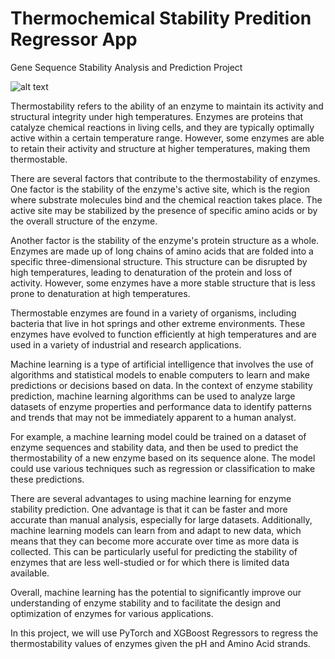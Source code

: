# Thermochemical Stability Predition Regressor App

Gene Sequence Stability Analysis and Prediction Project

![alt text](https://www.thoughtco.com/thmb/uI1I7HsBix-fiWfOeT2g2-OSSxw=/1500x0/filters:no_upscale():max_bytes(150000):strip_icc()/illustration-of-a-restriction-enzyme-restriction-enzymes-also-known-as-restriction-endonucleases-are-enzymes-that-cut-a-dna-molecule-at-a-particular-place-578457799-5728e5b85f9b589e34c5d5c2.jpg)

Thermostability refers to the ability of an enzyme to maintain its activity and structural integrity under high temperatures. Enzymes are proteins that catalyze chemical reactions in living cells, and they are typically optimally active within a certain temperature range. However, some enzymes are able to retain their activity and structure at higher temperatures, making them thermostable.

There are several factors that contribute to the thermostability of enzymes. One factor is the stability of the enzyme's active site, which is the region where substrate molecules bind and the chemical reaction takes place. The active site may be stabilized by the presence of specific amino acids or by the overall structure of the enzyme.

Another factor is the stability of the enzyme's protein structure as a whole. Enzymes are made up of long chains of amino acids that are folded into a specific three-dimensional structure. This structure can be disrupted by high temperatures, leading to denaturation of the protein and loss of activity. However, some enzymes have a more stable structure that is less prone to denaturation at high temperatures.

Thermostable enzymes are found in a variety of organisms, including bacteria that live in hot springs and other extreme environments. These enzymes have evolved to function efficiently at high temperatures and are used in a variety of industrial and research applications.

Machine learning is a type of artificial intelligence that involves the use of algorithms and statistical models to enable computers to learn and make predictions or decisions based on data. In the context of enzyme stability prediction, machine learning algorithms can be used to analyze large datasets of enzyme properties and performance data to identify patterns and trends that may not be immediately apparent to a human analyst.

For example, a machine learning model could be trained on a dataset of enzyme sequences and stability data, and then be used to predict the thermostability of a new enzyme based on its sequence alone. The model could use various techniques such as regression or classification to make these predictions.

There are several advantages to using machine learning for enzyme stability prediction. One advantage is that it can be faster and more accurate than manual analysis, especially for large datasets. Additionally, machine learning models can learn from and adapt to new data, which means that they can become more accurate over time as more data is collected. This can be particularly useful for predicting the stability of enzymes that are less well-studied or for which there is limited data available.

Overall, machine learning has the potential to significantly improve our understanding of enzyme stability and to facilitate the design and optimization of enzymes for various applications.

In this project, we will use PyTorch and XGBoost Regressors to regress the thermostability values of enzymes given the pH and Amino Acid strands.
